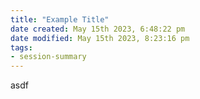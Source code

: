```yaml
---
title: "Example Title"
date created: May 15th 2023, 6:48:22 pm
date modified: May 15th 2023, 8:23:16 pm
tags:
- session-summary
---
```

asdf
